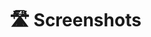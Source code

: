 # 🛣 Screenshots



<div align="center" data-full-width="false">

<figure><img src="../../.gitbook/assets/Screenshot 2023-10-12 at 8.57.52 PM.png" alt=""><figcaption></figcaption></figure>

 

<figure><img src="../../.gitbook/assets/Screenshot 2023-10-12 at 8.58.15 PM.png" alt=""><figcaption></figcaption></figure>

 

<figure><img src="../../.gitbook/assets/Screenshot 2023-10-12 at 8.58.28 PM.png" alt=""><figcaption></figcaption></figure>

 

<figure><img src="../../.gitbook/assets/Screenshot 2023-10-12 at 8.58.53 PM.png" alt=""><figcaption></figcaption></figure>

 

<figure><img src="../../.gitbook/assets/Screenshot 2023-10-12 at 8.59.03 PM.png" alt=""><figcaption></figcaption></figure>

 

<figure><img src="../../.gitbook/assets/Screenshot 2023-10-12 at 8.59.13 PM.png" alt=""><figcaption></figcaption></figure>

 

<figure><img src="../../.gitbook/assets/Screenshot 2023-10-12 at 8.59.57 PM.png" alt=""><figcaption></figcaption></figure>

 

<figure><img src="../../.gitbook/assets/Screenshot 2023-10-12 at 9.00.09 PM.png" alt=""><figcaption></figcaption></figure>

 

<figure><img src="../../.gitbook/assets/Screenshot 2023-10-12 at 9.00.20 PM.png" alt=""><figcaption></figcaption></figure>

 

<figure><img src="../../.gitbook/assets/Screenshot 2023-10-12 at 9.00.33 PM.png" alt=""><figcaption></figcaption></figure>

</div>
